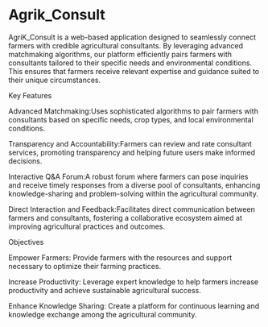 # Agrik_Consult

AgriK_Consult is a web-based application designed to seamlessly connect farmers with credible agricultural consultants. By leveraging advanced matchmaking algorithms, our platform efficiently pairs farmers with consultants tailored to their specific needs and environmental conditions. This ensures that farmers receive relevant expertise and guidance suited to their unique circumstances.

Key Features

Advanced Matchmaking:Uses sophisticated algorithms to pair farmers with consultants based on specific needs, crop types, and local environmental conditions.

Transparency and Accountability:Farmers can review and rate consultant services, promoting transparency and helping future users make informed decisions.

Interactive Q&A Forum:A robust forum where farmers can pose inquiries and receive timely responses from a diverse pool of consultants, enhancing knowledge-sharing and problem-solving within the agricultural community.

Direct Interaction and Feedback:Facilitates direct communication between farmers and consultants, fostering a collaborative ecosystem aimed at improving agricultural practices and outcomes.


Objectives

Empower Farmers: Provide farmers with the resources and support necessary to optimize their farming practices.

Increase Productivity: Leverage expert knowledge to help farmers increase productivity and achieve sustainable agricultural success.

Enhance Knowledge Sharing: Create a platform for continuous learning and knowledge exchange among the agricultural community.
